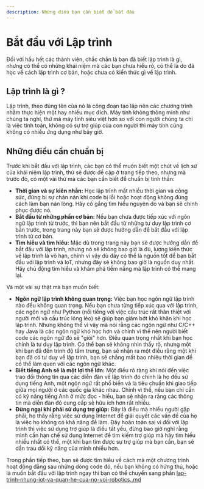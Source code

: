 ```yaml
---
description: Những điều bạn cần biết để bắt đầu
---
```


# Bắt đầu với Lập trình

Đối với hầu hết các thành viên, chắc chắn là bạn đã biết lập trình là gì, nhưng có thể có những khái niệm mà các bạn chưa hiểu rõ, có thể là do đã học về cách lập trình cơ bản, hoặc chưa có kiến thức gì về lập trình.&#x20;

## Lập trình là gì ?

Lập trình, theo đúng tên của nó là công đoạn tạo lập nên các chương trình nhằm thực hiện một hay nhiều mục đích. Máy tính không thông minh như chúng ta nghĩ, thứ mà máy tính siêu việt hơn so với con người chúng ta chỉ là việc tính toán, không có sự trợ giúp của con người thì máy tính cũng không có nhiều ứng dụng như bây giờ.&#x20;

## Những điều cần chuẩn bị

Trước khi bắt đầu với lập trình, các bạn có thể muốn biết một chút về lịch sử của khái niệm lập trình, thứ sẽ được đề cập ở trang tiếp theo, nhưng mà trước đó, có một vài thứ mà các bạn cần biết để chuẩn bị tinh thần:&#x20;

* **Thời gian và sự kiên nhẫn:** Học lập trình mất nhiều thời gian và công sức, đừng bị sự chán nản khi code bị lỗi hoặc hoạt động không đúng cách làm bạn nản lòng. Hãy cố gắng tìm hiểu nguyên do và bạn sẽ chinh phục được nó.
* **Bắt đầu từ những phần cơ bản:** Nếu bạn chưa được tiếp xúc với ngôn ngữ lập trình từ trước, thì bạn nên bắt đầu từ những tư duy lập trình cơ bản trước, trong trang này bạn sẽ được hướng dẫn để bắt đầu với lập trình từ cơ bản.
* **Tìm hiểu và tìm hiểu:** Mặc dù trong trang này bạn sẽ được hướng dẫn để bắt đầu với lập trình, nhưng nó sẽ không bao giờ là đủ, lượng kiến thức về lập trình là vô hạn, chính vì vậy dù đây có thể là nguồn tốt để bạn bắt đầu với lập trình và IoT, nhưng đây sẽ không bao giờ là nguồn duy nhất. Hãy chủ động tìm hiểu và khám phá tiềm năng mà lập trình có thể mang lại.

Và một vài sự thật mà bạn muốn biết:&#x20;

* **Ngôn ngữ lập trình không quan trọng:** Việc bạn học ngôn ngữ lập trình nào đều không quan trọng. Nếu bạn chưa từng tiếp xúc qua với lập trình, các ngôn ngữ như Python (nổi tiếng với việc cấu trúc rất thân thiệt với người mới và cấu trúc lỏng lẻo) sẽ giúp bạn giảm bớt khó khăn khi học lập trình. Nhưng không thể vì vậy mà nói rằng các ngôn ngữ như C/C++ hay Java là các ngôn ngữ khó học hơn và chính vì thế nên người biết code các ngôn ngữ đó sẽ "giỏi" hơn. Điều quan trọng nhất khi bạn học chính là tư duy lập trình. Có thể bạn sẽ không nhìn thấy rõ, nhưng một khi bạn đã đến trình độ tầm trung, bạn sẽ nhận ra một điều rằng một khi bạn đã có tư duy về lập trình, bạn sẽ chẳng mất bao nhiêu thời gian để có thể làm quen với các ngôn ngữ khác.
* **Biết tiếng Anh sẽ là một lợi thế lớn:** Một điều rõ ràng khi nói đến việc trao đổi thông tin qua các diễn đàn về lập trình đó chính là họ đều sử dụng tiếng Anh, một ngôn ngữ rất phổ biến và là tiêu chuẩn khi giao tiếp giữa mọi người ở các quốc gia khác nhau. Chính vì thế, nếu bạn chỉ cần có kỹ năng tiếng Anh ở mức đọc - hiểu, bạn sẽ nhận ra rằng các thông tin mà diễn đàn đó cung cấp sẽ hữu ích hơn rất nhiều.
* **Đừng ngại khi phải sử dụng trợ giúp:** Đây là điều mà nhiều người gặp phải, họ thấy rằng việc sử dụng Internet để giải quyết các vấn đề của họ là việc họ không có khả năng để làm. Đây hoàn toàn sai vì đối với lập trình thì việc sử dụng trợ giúp là điều tất yếu, đừng bao giờ nghĩ rằng mình cần hạn chế sử dụng Internet để tìm kiếm trợ giúp mà hãy tìm hiểu nhiều nhất có thể, một khi bạn tìm được sự trợ giúp mà bạn cần, bạn sẽ dần trau dồi kỹ năng của mình nhiều hơn.

Trong phần tiếp theo, bạn sẽ được tìm hiểu về cách mà một chương trình hoạt động đằng sau những dòng code đó, nếu bạn không có hứng thú, hoặc là muốn bắt đầu với lập trình ngay thì bạn có thể chuyển sang phần [lap-trinh-nhung-iot-va-quan-he-cua-no-voi-robotics..md](lap-trinh-nhung-iot-va-quan-he-cua-no-voi-robotics..md "mention")
